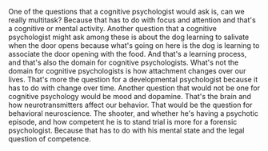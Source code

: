 One of the questions that a cognitive psychologist
would ask is, can we really multitask? Because that
has to do with focus and attention and that's
a cognitive or mental activity. Another question that a
cognitive psychologist might ask among these is about
the dog learning to salivate when the door opens
because what's going on here is the dog is
learning to associate the door opening with the food.
And that's a learning process, and that's also
the domain for cognitive psychologists. What's not the
domain for cognitive psychologists is how attachment changes
over our lives. That's more the question for
a developmental psychologist because it has to do
with change over time. Another question that would
not be one for cognitive psychology would be
mood and dopamine. That's the brain and how neurotransmitters
affect our behavior. That would be the question for behavioral neuroscience. The
shooter, and whether he's having a psychotic episode, and how competent he
is to stand trial is more for a forensic psychologist. Because that
has to do with his mental state and the legal question of competence.
